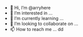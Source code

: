 - 👋 Hi, I’m @arryhere
- 👀 I’m interested in ...
- 🌱 I’m currently learning ...
- 💞️ I’m looking to collaborate on ...
- 📫 How to reach me ...
dd

<!---
arryhere/arryhere is a ✨ special ✨ repository because its `README.md` (this file) appears on your GitHub profile.
You can click the Preview link to take a look at your changes.
--->
